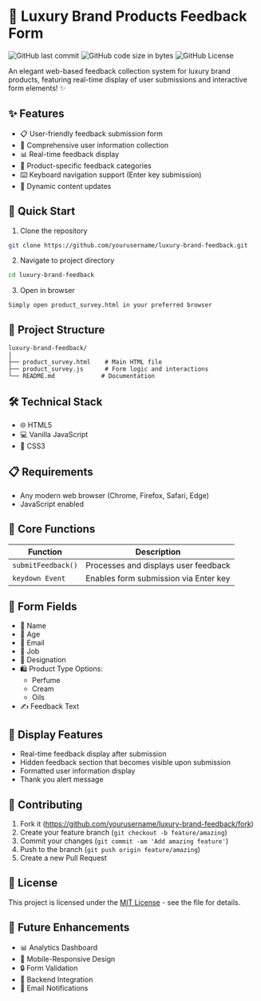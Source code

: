 # 📝 Luxury Brand Products Feedback Form
![GitHub last commit](https://img.shields.io/badge/last%20commit-2024-green)
![GitHub code size in bytes](https://img.shields.io/badge/code%20size-2.8KB-blue)
![GitHub License](https://img.shields.io/badge/license-MIT-yellow)

An elegant web-based feedback collection system for luxury brand products, featuring real-time display of user submissions and interactive form elements! ✨

## ✨ Features
- 📋 User-friendly feedback submission form
- 👤 Comprehensive user information collection
- 📊 Real-time feedback display
- 🎯 Product-specific feedback categories
- ⌨️ Keyboard navigation support (Enter key submission)
- 🔄 Dynamic content updates

## 🚀 Quick Start
1. Clone the repository
```bash
git clone https://github.com/yourusername/luxury-brand-feedback.git
```

2. Navigate to project directory
```bash
cd luxury-brand-feedback
```

3. Open in browser
```
Simply open product_survey.html in your preferred browser
```

## 📁 Project Structure
```
luxury-brand-feedback/
│
├── product_survey.html    # Main HTML file
├── product_survey.js      # Form logic and interactions
└── README.md             # Documentation
```

## 🛠️ Technical Stack
- 🌐 HTML5
- 💻 Vanilla JavaScript
- 🎨 CSS3

## 📋 Requirements
- Any modern web browser (Chrome, Firefox, Safari, Edge)
- JavaScript enabled

## 🔧 Core Functions
| Function | Description |
|----------|-------------|
| `submitFeedback()` | Processes and displays user feedback |
| `keydown Event` | Enables form submission via Enter key |

## 📝 Form Fields
- 👤 Name
- 📅 Age
- 📧 Email
- 💼 Job
- 🏢 Designation
- 🛍️ Product Type Options:
  - Perfume
  - Cream
  - Oils
- ✍️ Feedback Text

## 🎯 Display Features
- Real-time feedback display after submission
- Hidden feedback section that becomes visible upon submission
- Formatted user information display
- Thank you alert message

## 🤝 Contributing
1. Fork it (https://github.com/yourusername/luxury-brand-feedback/fork)
2. Create your feature branch (`git checkout -b feature/amazing`)
3. Commit your changes (`git commit -am 'Add amazing feature'`)
4. Push to the branch (`git push origin feature/amazing`)
5. Create a new Pull Request

## 📜 License
This project is licensed under the [MIT License](LICENSE) - see the file for details.

## 🔮 Future Enhancements
- 📊 Analytics Dashboard
- 📱 Mobile-Responsive Design
- 🔒 Form Validation
- 💾 Backend Integration
- 📨 Email Notifications
